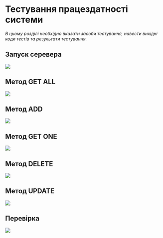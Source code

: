 # Тестування працездатності системи

*В цьому розділі необхідно вказати засоби тестування, навести вихідні коди тестів та результати тестування.*

## Запуск серевера

<img src="./foto/server.png">

## Метод GET ALL

<img src="./foto/get_all.png">

## Метод ADD

<img src="./foto/add.png">

## Метод GET ONE

<img src="./foto/get_one.png">

## Метод DELETE

<img src="./foto/delete.png">

## Метод UPDATE

<img src="./foto/update.png">

## Перевірка

<img src="./foto/pract.png">